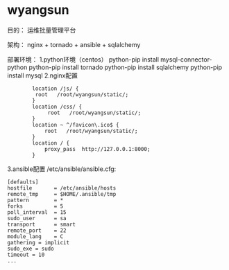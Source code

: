 # wyangsun

目的：
运维批量管理平台

架构：
nginx + tornado + ansible + sqlalchemy

部署环境：
1.python环境（centos）
python-pip install mysql-connector-python
python-pip install tornado
python-pip install sqlalchemy
python-pip install mysql
2.nginx配置
```nginx
        location /js/ {
         root   /root/wyangsun/static/;
        }
        location /css/ {
             root   /root/wyangsun/static/;
        }
        location ~ ^/favicon\.ico$ {
            root   /root/wyangsun/static/;
        }
        location / {
            proxy_pass  http://127.0.0.1:8000;
        }
```
3.ansible配置
/etc/ansible/ansible.cfg:
```ansible
[defaults]
hostfile       = /etc/ansible/hosts
remote_tmp     = $HOME/.ansible/tmp
pattern        = *
forks          = 5
poll_interval  = 15
sudo_user      = sa
transport      = smart
remote_port    = 22
module_lang    = C
gathering = implicit
sudo_exe = sudo
timeout = 10
...
```
